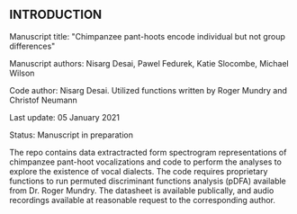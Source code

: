 ## INTRODUCTION

Manuscript title: "Chimpanzee pant-hoots encode individual but not group differences"

Manuscript authors: Nisarg Desai, Pawel Fedurek, Katie Slocombe, Michael Wilson

Code author: Nisarg Desai. Utilized functions written by Roger Mundry and Christof Neumann

Last update: 05 January 2021

Status: Manuscript in preparation

The repo contains data extractracted form spectrogram representations of chimpanzee pant-hoot vocalizations and code to perform the analyses to explore the existence of vocal dialects. The code requires proprietary functions to run permuted discriminant functions analysis (pDFA) available from Dr. Roger Mundry. The datasheet is available publically, and audio recordings available at reasonable request to the corresponding author. 
